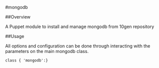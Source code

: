 #mongodb

##Overview

A Puppet module to install and manage mongodb from 10gen repository

##Usage

All options and configuration can be done through interacting with the parameters
on the main mongodb class.


```puppet
class { 'mongodb':}
```

